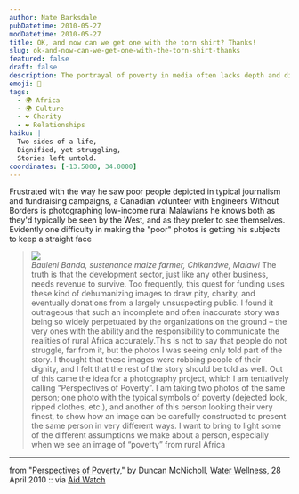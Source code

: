 ```yaml
---
author: Nate Barksdale
pubDatetime: 2010-05-27
modDatetime: 2010-05-27
title: OK, and now can we get one with the torn shirt? Thanks!
slug: ok-and-now-can-we-get-one-with-the-torn-shirt-thanks
featured: false
draft: false
description: The portrayal of poverty in media often lacks depth and dignity; this project aims to reveal a fuller picture of individuals' lives.
emoji: 📸
tags:
  - 🌍 Africa
  - 🌍 Culture
  - ❤️ Charity
  - ❤️ Relationships
haiku: |
  Two sides of a life,  
  Dignified, yet struggling,  
  Stories left untold.
coordinates: [-13.5000, 34.0000]
---
```


Frustrated with the way he saw poor people depicted in typical journalism and fundraising campaigns, a Canadian volunteer with Engineers Without Borders is photographing low-income rural Malawians he knows both as they'd typically be seen by the West, and as they prefer to see themselves. Evidently one difficulty in making the "poor" photos is getting his subjects to keep a straight face

> ![](http://www.culture-making.com/media/malawi_portraits.jpg)  
> _Bauleni Banda, sustenance maize farmer, Chikandwe, Malawi_ The truth is that the development sector, just like any other business, needs revenue to survive. Too frequently, this quest for funding uses these kind of dehumanizing images to draw pity, charity, and eventually donations from a largely unsuspecting public. I found it outrageous that such an incomplete and often inaccurate story was being so widely perpetuated by the organizations on the ground – the very ones with the ability and the responsibility to communicate the realities of rural Africa accurately.This is not to say that people do not struggle, far from it, but the photos I was seeing only told part of the story. I thought that these images were robbing people of their dignity, and I felt that the rest of the story should be told as well. Out of this came the idea for a photography project, which I am tentatively calling “Perspectives of Poverty”. I am taking two photos of the same person; one photo with the typical symbols of poverty (dejected look, ripped clothes, etc.), and another of this person looking their very finest, to show how an image can be carefully constructed to present the same person in very different ways. I want to bring to light some of the different assumptions we make about a person, especially when we see an image of “poverty” from rural Africa

---

from "[Perspectives of Poverty](http://web.archive.org/web/20240627060833/http://waterwellness.ca/2010/04/28/perspectives-of-poverty/)," by Duncan McNicholl, [Water Wellness](http://web.archive.org/web/20240627060833/http://waterwellness.ca/2010/04/28/perspectives-of-poverty/), 28 April 2010 :: via [Aid Watch](https://www.google.com/search?q=%22Aid%20Watch%22%20aidwatchers.com)
